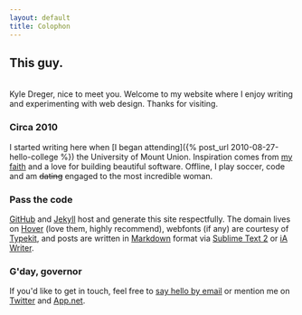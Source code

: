 ```yaml
---
layout: default
title: Colophon
---
```

## This guy.
<br>
Kyle Dreger, nice to meet you. Welcome to my website where I enjoy writing and experimenting with web design. Thanks for visiting.

### Circa 2010
I started writing here when [I began attending]({% post_url 2010-08-27-hello-college %}) the University of Mount Union. Inspiration comes from [my faith](http://bible.us/116/psa.1.3.nlt) and a love for building beautiful software. Offline, I play soccer, code and am <s>dating</s> engaged to the most incredible woman.

### Pass the code
[GitHub](http://github.com/kyledreger) and [Jekyll](https://github.com/mojombo/jekyll) host and generate this site respectfully. The domain lives on [Hover](http://hover.com) (love them, highly recommend), webfonts (if any) are courtesy of [Typekit](http://typekit.com), and posts are written in [Markdown](http://daringfireball.net/projects/markdown) format via [Sublime Text 2](http://sublimetext.com) or [iA Writer](http:iawriter.com).

### G'day, governor
If you'd like to get in touch, feel free to [say hello by email](mailto:hi@kyledreger.com?subject=hello!) or mention me on [Twitter](http://twitter.com/kyledreger) and [App.net](http://alpha.app.net/kyledreger).
